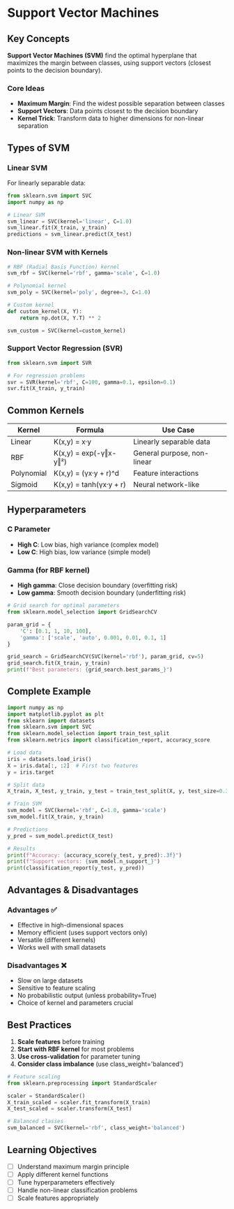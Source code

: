 # Support Vector Machines

## Key Concepts
**Support Vector Machines (SVM)** find the optimal hyperplane that maximizes the margin between classes, using support vectors (closest points to the decision boundary).

### Core Ideas
- **Maximum Margin**: Find the widest possible separation between classes
- **Support Vectors**: Data points closest to the decision boundary
- **Kernel Trick**: Transform data to higher dimensions for non-linear separation

## Types of SVM

### Linear SVM
For linearly separable data:
```python
from sklearn.svm import SVC
import numpy as np

# Linear SVM
svm_linear = SVC(kernel='linear', C=1.0)
svm_linear.fit(X_train, y_train)
predictions = svm_linear.predict(X_test)
```

### Non-linear SVM with Kernels
```python
# RBF (Radial Basis Function) kernel
svm_rbf = SVC(kernel='rbf', gamma='scale', C=1.0)

# Polynomial kernel
svm_poly = SVC(kernel='poly', degree=3, C=1.0)

# Custom kernel
def custom_kernel(X, Y):
    return np.dot(X, Y.T) ** 2

svm_custom = SVC(kernel=custom_kernel)
```

### Support Vector Regression (SVR)
```python
from sklearn.svm import SVR

# For regression problems
svr = SVR(kernel='rbf', C=100, gamma=0.1, epsilon=0.1)
svr.fit(X_train, y_train)
```

## Common Kernels

| Kernel | Formula | Use Case |
|--------|---------|----------|
| Linear | K(x,y) = x·y | Linearly separable data |
| RBF | K(x,y) = exp(-γ‖x-y‖²) | General purpose, non-linear |
| Polynomial | K(x,y) = (γx·y + r)^d | Feature interactions |
| Sigmoid | K(x,y) = tanh(γx·y + r) | Neural network-like |

## Hyperparameters

### C Parameter
- **High C**: Low bias, high variance (complex model)
- **Low C**: High bias, low variance (simple model)

### Gamma (for RBF kernel)
- **High gamma**: Close decision boundary (overfitting risk)
- **Low gamma**: Smooth decision boundary (underfitting risk)

```python
# Grid search for optimal parameters
from sklearn.model_selection import GridSearchCV

param_grid = {
    'C': [0.1, 1, 10, 100],
    'gamma': ['scale', 'auto', 0.001, 0.01, 0.1, 1]
}

grid_search = GridSearchCV(SVC(kernel='rbf'), param_grid, cv=5)
grid_search.fit(X_train, y_train)
print(f"Best parameters: {grid_search.best_params_}")
```

## Complete Example
```python
import numpy as np
import matplotlib.pyplot as plt
from sklearn import datasets
from sklearn.svm import SVC
from sklearn.model_selection import train_test_split
from sklearn.metrics import classification_report, accuracy_score

# Load data
iris = datasets.load_iris()
X = iris.data[:, :2]  # First two features
y = iris.target

# Split data
X_train, X_test, y_train, y_test = train_test_split(X, y, test_size=0.3, random_state=42)

# Train SVM
svm_model = SVC(kernel='rbf', C=1.0, gamma='scale')
svm_model.fit(X_train, y_train)

# Predictions
y_pred = svm_model.predict(X_test)

# Results
print(f"Accuracy: {accuracy_score(y_test, y_pred):.3f}")
print(f"Support vectors: {svm_model.n_support_}")
print(classification_report(y_test, y_pred))
```

## Advantages & Disadvantages

### Advantages ✅
- Effective in high-dimensional spaces
- Memory efficient (uses support vectors only)
- Versatile (different kernels)
- Works well with small datasets

### Disadvantages ❌
- Slow on large datasets
- Sensitive to feature scaling
- No probabilistic output (unless probability=True)
- Choice of kernel and parameters crucial

## Best Practices
1. **Scale features** before training
2. **Start with RBF kernel** for most problems
3. **Use cross-validation** for parameter tuning
4. **Consider class imbalance** (use class_weight='balanced')

```python
# Feature scaling
from sklearn.preprocessing import StandardScaler

scaler = StandardScaler()
X_train_scaled = scaler.fit_transform(X_train)
X_test_scaled = scaler.transform(X_test)

# Balanced classes
svm_balanced = SVC(kernel='rbf', class_weight='balanced')
```

## Learning Objectives
- [ ] Understand maximum margin principle
- [ ] Apply different kernel functions
- [ ] Tune hyperparameters effectively
- [ ] Handle non-linear classification problems
- [ ] Scale features appropriately